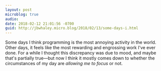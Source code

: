 ```yaml
---
layout: post
microblog: true
audio: 
date: 2018-02-12 21:01:56 -0700
guid: http://jbwhaley.micro.blog/2018/02/13/some-days-i.html
---
```

Some days I think programming is the most annoying activity in the world. Other days, it feels like the most rewarding and engrossing work I've ever done. For a while I thought this discrepancy was due to mood, and maybe that's partially true—but now I think it mostly comes down to whether the circumstances of my day are *allowing me to focus* or not.
